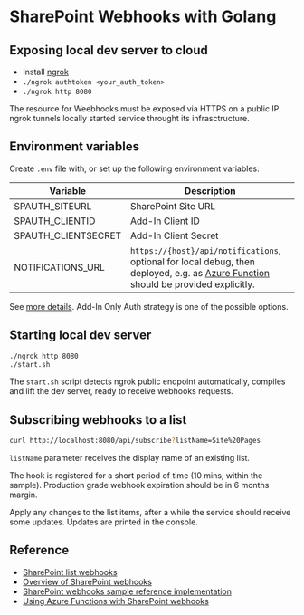 # SharePoint Webhooks with Golang

## Exposing local dev server to cloud

- Install [ngrok](https://ngrok.com/download)
- `./ngrok authtoken <your_auth_token>`
- `./ngrok http 8080`

The resource for Weebhooks must be exposed via HTTPS on a public IP. ngrok tunnels locally started service throught its infrasctructure.

## Environment variables

Create `.env` file with, or set up the following environment variables:

Variable | Description
---------|------------
SPAUTH_SITEURL      | SharePoint Site URL
SPAUTH_CLIENTID     | Add-In Client ID
SPAUTH_CLIENTSECRET | Add-In Client Secret
NOTIFICATIONS_URL   | `https://{host}/api/notifications`, optional for local debug, then deployed, e.g. as [Azure Function](https://github.com/koltyakov/az-fun-go-sp) should be provided explicitly.

See [more details](https://go.spflow.com/auth/strategies/addin). Add-In Only Auth strategy is one of the possible options.

## Starting local dev server

```bash
./ngrok http 8080
./start.sh
```

The `start.sh` script detects ngrok public endpoint automatically, compiles and lift the dev server, ready to receive webhooks requests.

## Subscribing webhooks to a list

```bash
curl http://localhost:8080/api/subscribe?listName=Site%20Pages
```

`listName` parameter receives the display name of an existing list.

The hook is registered for a short period of time (10 mins, within the sample). Production grade webhook expiration should be in 6 months margin.

Apply any changes to the list items, after a while the service should receive some updates. Updates are printed in the console.

## Reference

- [SharePoint list webhooks](https://docs.microsoft.com/en-us/sharepoint/dev/apis/webhooks/lists/overview-sharepoint-list-webhooks)
- [Overview of SharePoint webhooks](https://docs.microsoft.com/en-us/sharepoint/dev/apis/webhooks/overview-sharepoint-webhooks)
- [SharePoint webhooks sample reference implementation](https://docs.microsoft.com/en-us/sharepoint/dev/apis/webhooks/webhooks-reference-implementation)
- [Using Azure Functions with SharePoint webhooks](https://docs.microsoft.com/en-us/sharepoint/dev/apis/webhooks/sharepoint-webhooks-using-azure-functions)